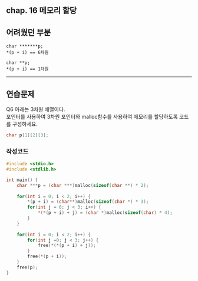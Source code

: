 chap. 16 메모리 할당
---
어려웠던 부분
---
```
char *******p;
*(p + i) == 6차원

char **p;
*(p + i) == 1차원
```

---
연습문제
---
Q6
아래는 3차원 배열이다.  
포인터를 사용하여 3차원 포인터와 malloc함수를 사용하여
메모리를 할당하도록 코드를 구성하세요.
```c
char p[1][2][3];
```

### 작성코드
```c
#include <stdio.h>
#include <stdlib.h>

int main() {
    char ***p = (char ***)malloc(sizeof(char **) * 2);
    
    for(int i = 0; i < 2; i++) {
        *(p + i) = (char**)malloc(sizeof(char *) * 3);        
        for(int j = 0; j < 3; i++) {
            *(*(p + i) + j) = (char *)malloc(sizeof(char) * 4);
        }
    }
    
    for(int i = 0; i < 2; i++) {
        for(int j =0; j < 3; j++) {
            free(*(*(p + i) + j));
        }
        free(*(p + i));
    }
    free(p);
}
```
